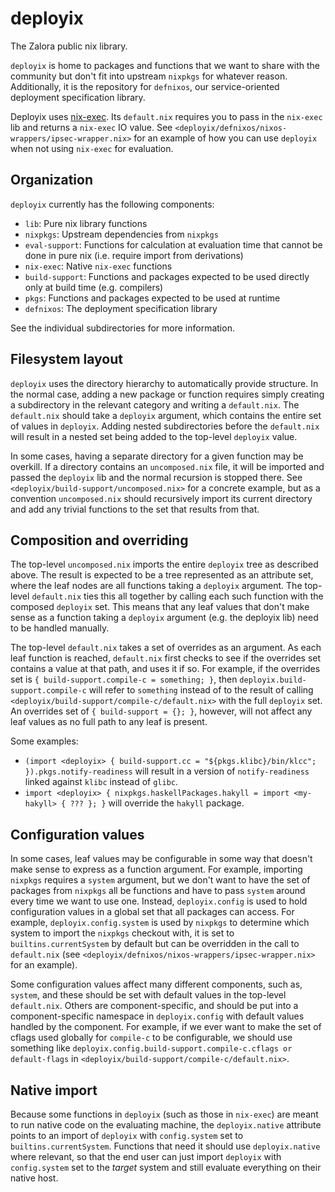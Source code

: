 deployix
=======

The Zalora public nix library.

`deployix` is home to packages and functions that we want to share with the
community but don't fit into upstream `nixpkgs` for whatever reason.
Additionally, it is the repository for `defnixos`, our service-oriented
deployment specification library.

Deployix uses [nix-exec][1]. Its `default.nix` requires you to pass in the
`nix-exec` lib and returns a `nix-exec` IO value. See
`<deployix/defnixos/nixos-wrappers/ipsec-wrapper.nix>` for an example of how you
can use `deployix` when not using `nix-exec` for evaluation.

Organization
-------------

`deployix` currently has the following components:

* `lib`: Pure nix library functions
* `nixpkgs`: Upstream dependencies from `nixpkgs`
* `eval-support`: Functions for calculation at evaluation time that cannot be
  done in pure nix (i.e. require import from derivations)
* `nix-exec`: Native `nix-exec` functions
* `build-support`: Functions and packages expected to be used directly only
  at build time (e.g. compilers)
* `pkgs`: Functions and packages expected to be used at runtime
* `defnixos`: The deployment specification library

See the individual subdirectories for more information.

Filesystem layout
------------------

`deployix` uses the directory hierarchy to automatically provide structure.
In the normal case, adding a new package or function requires simply
creating a subdirectory in the relevant category and writing a `default.nix`.
The `default.nix` should take a `deployix` argument, which contains the entire
set of values in `deployix`. Adding nested subdirectories before the
`default.nix` will result in a nested set being added to the top-level `deployix`
value.

In some cases, having a separate directory for a given function may be
overkill. If a directory contains an `uncomposed.nix` file, it will be
imported and passed the `deployix` lib and the normal recursion is stopped there.
See `<deployix/build-support/uncomposed.nix>` for a concrete example, but as a
convention `uncomposed.nix` should recursively import its current directory and
add any trivial functions to the set that results from that.

Composition and overriding
---------------------------

The top-level `uncomposed.nix` imports the entire `deployix` tree as described
above. The result is expected to be a tree represented as an attribute set,
where the leaf nodes are all functions taking a `deployix` argument. The
top-level `default.nix` ties this all together by calling each such function
with the composed `deployix` set. This means that any leaf values that don't make
sense as a function taking a `deployix` argument (e.g. the deployix lib) need to
be handled manually.

The top-level `default.nix` takes a set of overrides as an argument. As each
leaf function is reached, `default.nix` first checks to see if the overrides
set contains a value at that path, and uses it if so. For example, if the
overrides set is `{ build-support.compile-c = something; }`, then
`deployix.build-support.compile-c` will refer to `something` instead of to
the result of calling `<deployix/build-support/compile-c/default.nix>` with
the full `deployix` set. An overrides set of `{ build-support = {}; }`, however,
will not affect any leaf values as no full path to any leaf is present.

Some examples:

* `(import <deployix> { build-support.cc = "${pkgs.klibc}/bin/klcc"; }).pkgs.notify-readiness`
  will result in a version of `notify-readiness` linked against `klibc` instead of `glibc`.
* `import <deployix> { nixpkgs.haskellPackages.hakyll = import <my-hakyll> { ??? }; }` will
  override the `hakyll` package.

Configuration values
---------------------

In some cases, leaf values may be configurable in some way that doesn't make
sense to express as a function argument. For example, importing `nixpkgs`
requires a `system` argument, but we don't want to have the set of packages
from `nixpkgs` all be functions and have to pass `system` around every time we
want to use one. Instead, `deployix.config` is used to hold configuration values
in a global set that all packages can access. For example,
`deployix.config.system` is used by `nixpkgs` to determine which system to
import the `nixpkgs` checkout with, it is set to `builtins.currentSystem` by
default but can be overridden in the call to `default.nix` (see
`<deployix/defnixos/nixos-wrappers/ipsec-wrapper.nix>` for an example).

Some configuration values affect many different components, such as,
`system`, and these should be set with default values in the top-level
`default.nix`. Others are component-specific, and should be put into a
component-specific namespace in `deployix.config` with default values handled
by the component. For example, if we ever want to make the set of cflags used
globally for `compile-c` to be configurable, we should use something like
`deployix.config.build-support.compile-c.cflags or default-flags` in
`<deployix/build-support/compile-c/default.nix>`.

Native import
-------------

Because some functions in `deployix` (such as those in `nix-exec`) are meant to
run native code on the evaluating machine, the `deployix.native` attribute points
to an import of `deployix` with `config.system` set to `builtins.currentSystem`.
Functions that need it should use `deployix.native` where relevant, so that the
end user can just import `deployix` with `config.system` set to the *target*
system and still evaluate everything on their native host.

[1]: https://github.com/shlevy/nix-exec

